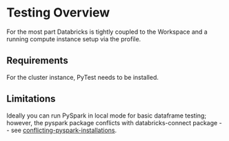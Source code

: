 # Testing Overview

For the most part Databricks is tightly coupled to the Workspace and a running compute instance setup via the profile.

## Requirements

For the cluster instance, PyTest needs to be installed. 

## Limitations

Ideally you can run PySpark in local mode for basic dataframe testing; however, the pyspark package conflicts with databricks-connect package -- see [conflicting-pyspark-installations](https://docs.databricks.com/en/dev-tools/databricks-connect/python/troubleshooting.html#conflicting-pyspark-installations).

